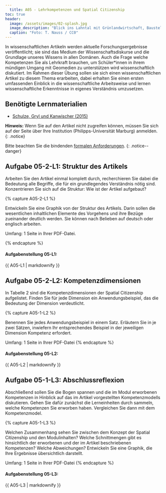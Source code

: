 ```yaml
---
  title: A05 - Lehrkompetenzen und Spatial Citizenship
toc: true
header:
  image: /assets/images/02-splash.jpg
  image_description: "Blick ins Lahntal mit Grünlandwirtschaft, Baustelle für Stromtrassen und Regenbogen."
  caption: "Foto: T. Nauss / CC0"
---
```


In wissenschaftlichen Artikeln werden aktuelle Forschungsergebnisse veröffentlicht; sie sind das Medium der Wissenschaftsdiskurse und die Grundlage unseres Wissens in allen Domänen. Auch die Frage welche Kompetenzen Sie als Lehrkraft brauchen, um Schüler*innen in ihrem mündigen Umgang mit Geomedien zu unterstützen wird wissenschaftlich diskutiert. Im Rahmen dieser Übung sollen sie sich einen wissenschaftlichen Artikel zu diesem Thema erarbeiten, dabei erhalten Sie einen ersten umfassenden Einblick in die wissenschaftliche Arbeitsweise und lernen wissenschaftliche Erkenntnisse in eigenes Verständnis umzusetzen. 

## Benötigte Lernmaterialien
* [Schulze, Gryl und Kanwischer (2015)](https://www.tandfonline.com/doi/full/10.1080/03098265.2015.1048506)


**Hinweis:** Wenn Sie auf den Artikel nicht zugreifen können, müssen Sie sich auf der Seite über Ihre Institution (Philipps-Universität Marburg) anmelden.
{: .notice}

Bitte beachten Sie die bindenden [formalen Anforderungen](https://geomoer.github.io/moer-meko//unit00/unit00-03_assignments.html#formale-anforderungen).
{: .notice--danger}

## Aufgabe 05-2-L1: Struktur des Artikels

Arbeiten Sie den Artikel einmal komplett durch, recherchieren Sie dabei die Bedeutung alle Begriffe, die für ein grundlegendes Verständnis nötig sind. Konzentrieren Sie sich auf die Struktur: Wie ist der Artikel aufgebaut? 

{% capture A05-2-L1 %}

Entwickeln Sie eine Graphik von der Struktur des Artikels. Darin sollen die wesentlichen inhaltlichen Elemente des Vorgehens und ihre Bezüge zueinander deutlich werden. Sie können nach Belieben auf deutsch oder englisch arbeiten.

Umfang: 1 Seite in Ihrer PDF-Datei.

{% endcapture %}

<div class="notice--success">
  <h4 class="no_toc">Aufgabenstellung 05-L1:</h4>
  {{ A05-L1 | markdownify }}
</div>


## Aufgabe 05-2-L2: Kompetenzdimensionen

In Tabelle 2 sind die Kompetenzdimensionen der Spatial Citizenship aufgelistet. Finden Sie für jede Dimension ein Anwendungsbeispiel, das die Bedeutung der Dimension verdeutlicht.

{% capture A05-1-L2 %}

Benennen Sie jedes Anwendungsbeispiel in einem Satz. Erläutern Sie in je zwei Sätzen, inwiefern Ihr entsprechendes Beispiel in der jeweiligen Dimension Kompetenz erfordert. 

Umfang: 1 Seite in Ihrer PDF-Datei
{% endcapture %}


<div class="notice--success">
  <h4 class="no_toc">Aufgabenstellung 05-L2:</h4>
  {{ A05-L2 | markdownify }}
</div>


## Aufgabe 05-1-L3: Abschlussreflexion

Abschließend sollen Sie die Bogen spannen und die im Modul erworbenen Kompetenzen in Hinblick auf das im Artikel vorgestellten Kompetenzmodells diskutieren. Gehen Sie dafür zunächst die Lerneinheiten durch sammeln, welche Kompetenzen Sie erworben haben. Vergleichen Sie dann mit dem Kompetenzmodel.

{% capture A05-1-L3 %}

Welchen Zusammenhang sehen Sie zwischen dem Konzept der Spatial Citizenship und den Modulinhalten? Welche Schnittmengen gibt es hinsichtlich der erworbenen und der im Artikel beschriebenen Kompetenzen? Welche Abweichungen? Entwickeln Sie eine Graphik, die Ihre Ergebnisse übersichtlich darstellt. 


Umfang: 1 Seite in Ihrer PDF-Datei
{% endcapture %}

<div class="notice--success">
  <h4 class="no_toc">Aufgabenstellung 05-L3:</h4>
  {{ A05-L3 | markdownify }}
</div>



